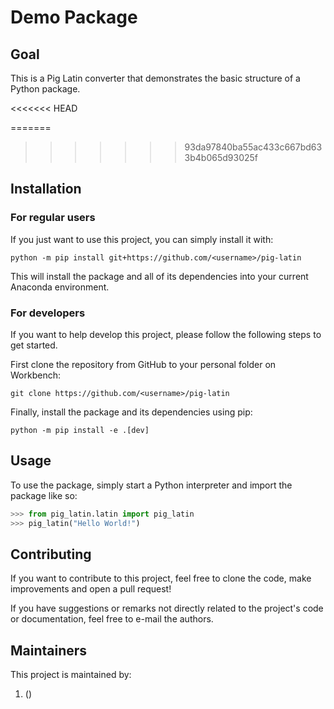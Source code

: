 # Demo Package

## Goal

This is a Pig Latin converter that demonstrates the basic structure of a Python package.

<<<<<<< HEAD
<local change>

=======
<remote change>
  
>>>>>>> 93da97840ba55ac433c667bd633b4b065d93025f
## Installation

### For regular users

If you just want to use this project, you can simply install it with:

```shell
python -m pip install git+https://github.com/<username>/pig-latin
```

This will install the package and all of its dependencies into your current Anaconda
environment.

### For developers

If you want to help develop this project, please follow the following steps to get
started.

First clone the repository from GitHub to your personal folder on Workbench:

```shell
git clone https://github.com/<username>/pig-latin
```

Finally, install the package and its dependencies using pip:

```shell
python -m pip install -e .[dev]
```

## Usage

To use the package, simply start a Python interpreter and import the package like so:

```python
>>> from pig_latin.latin import pig_latin
>>> pig_latin("Hello World!")
```

## Contributing

If you want to contribute to this project, feel free to clone the code, make
improvements and open a pull request!

If you have suggestions or remarks not directly related to the project's code or
documentation, feel free to e-mail the authors.

## Maintainers

This project is maintained by:

1. <username> (<e-mail>)
